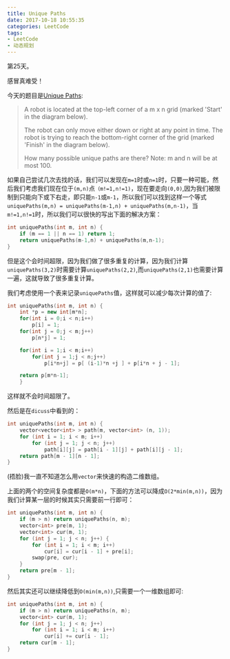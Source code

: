 ```yaml
---
title: Unique Paths
date: 2017-10-18 10:55:35
categories: LeetCode
tags:
- LeetCode
- 动态规划
---
```


第25天。

感冒真难受！

今天的题目是[Unique Paths](https://leetcode.com/problems/unique-paths/description/):

> A robot is located at the top-left corner of a m x n grid (marked 'Start' in the diagram below).
>
>The robot can only move either down or right at any point in time. The robot is trying to reach the bottom-right corner of the grid (marked 'Finish' in the diagram below).
>
> How many possible unique paths are there?
> Note: m and n will be at most 100.

如果自己尝试几次去找的话，我们可以发现在`m=1`时或`n=1`时，只要一种可能，然后我们考虑我们现在位于`(m,n)`点`（m!=1,n!=1)`，现在要走向`(0,0)`,因为我们被限制到只能向下或下右走，即只能`n-1`或`m-1`，所以我们可以找到这样一个等式`uniquePaths(m,n) = uniquePaths(m-1,n) + uniquePaths(m,n-1)`，当`m!=1,n!=1`时，所以我们可以很快的写出下面的解决方案：

```c++
int uniquePaths(int m, int n) {
    if (m == 1 || n == 1) return 1;
    return uniquePaths(m-1,n) + uniquePaths(m,n-1);
}
```

但是这个会时间超限，因为我们做了很多重复的计算，因为我们计算`uniquePaths(3,2)`时需要计算`uniquePaths(2,2)`,而`uniquePaths(2,1)`也需要计算一遍，这就导致了很多重复计算。

我们考虑使用一个表来记录`uniquePaths`值，这样就可以减少每次计算的值了:

```c++
int uniquePaths(int m, int n) {
    int *p = new int[m*n];
    for(int i = 0;i < n;i++)
        p[i] = 1;
    for(int j = 0;j < m;j++)
        p[n*j] = 1;

    for(int i = 1;i < m;i++)
        for(int j = 1;j < n;j++)
            p[i*n+j] = p[ (i-1)*n +j ] + p[i*n + j - 1];

    return p[m*n-1];
    }
```

这样就不会时间超限了。

然后是在`dicuss`中看到的：

```c++
int uniquePaths(int m, int n) {
    vector<vector<int> > path(m, vector<int> (n, 1));
    for (int i = 1; i < m; i++)
        for (int j = 1; j < n; j++)
            path[i][j] = path[i - 1][j] + path[i][j - 1];
    return path[m - 1][n - 1];
}
```

(捂脸)我一直不知道怎么用`vector`来快速的构造二维数组。

上面的两个的空间复杂度都是`O(m*n)`，下面的方法可以降成`O(2*min(m,n))`，因为我们计算某一层的时候其实只需要前一行即可：

```c++
int uniquePaths(int m, int n) {
    if (m > n) return uniquePaths(n, m); 
    vector<int> pre(m, 1);
    vector<int> cur(m, 1);
    for (int j = 1; j < n; j++) {
        for (int i = 1; i < m; i++)
            cur[i] = cur[i - 1] + pre[i];
        swap(pre, cur);
    }
    return pre[m - 1];
}
```

然后其实还可以继续降低到`O(min(m,n))`,只需要一个一维数组即可:

```c++
int uniquePaths(int m, int n) {
    if (m > n) return uniquePaths(n, m);
    vector<int> cur(m, 1);
    for (int j = 1; j < n; j++)
        for (int i = 1; i < m; i++)
            cur[i] += cur[i - 1]; 
    return cur[m - 1];
}
```

